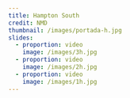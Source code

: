 ```yaml
---
title: Hampton South
credit: NMD
thumbnail: /images/portada-h.jpg
slides:
  - proportion: video
    image: /images/3h.jpg
  - proportion: video
    image: /images/2h.jpg
  - proportion: video
    image: /images/1h.jpg
---
```


